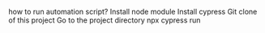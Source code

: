 how to run automation script?
Install node module
Install cypress
Git clone of this project
Go to the project directory
npx cypress run
